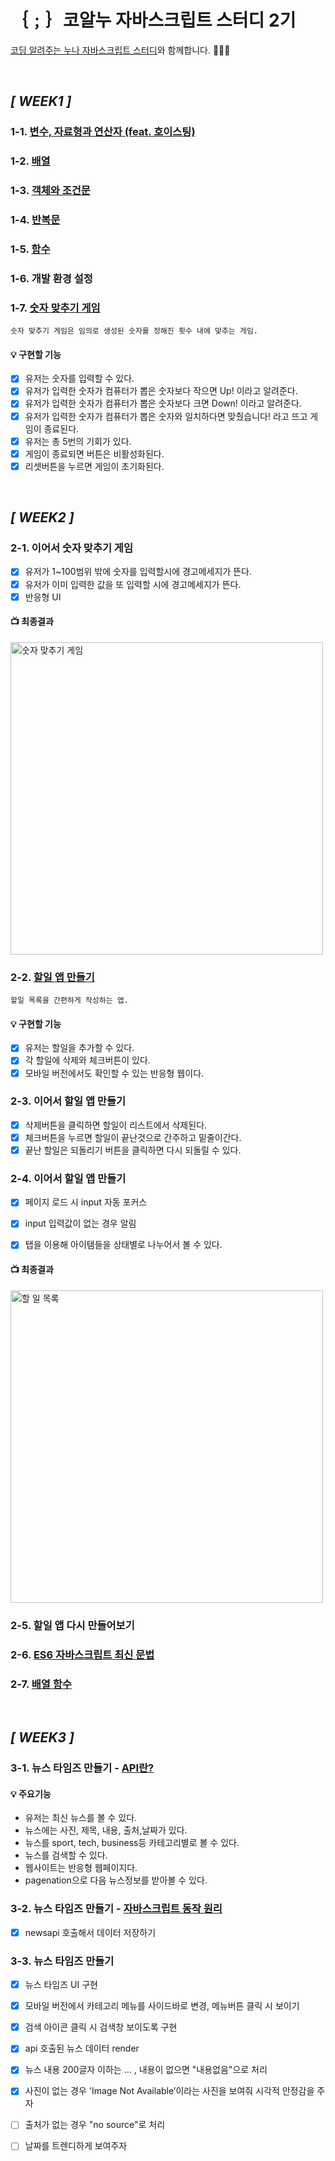 # ｛﹔｝코알누 자바스크립트 스터디 2기
[코딩 알려주는 누나 자바스크립트 스터디](https://codingnoona.thinkific.com/pages/3c7ff4)와 함께합니다. 🏃‍♀️💨

<br/>

## ***[ WEEK1 ]***
  
  ### 1-1. [변수, 자료형과 연산자 (feat. 호이스팅)](https://gist.github.com/SSUK-H/2202ada1ac280d15334ad7f85cd9a6d7)
  
  ### 1-2. [배열](https://gist.github.com/SSUK-H/87b78345af7c8b42d7cfd11d1ac3b2c2)

  ### 1-3. [객체와 조건문](https://gist.github.com/SSUK-H/ba5762fc1efac8eda069fe99666bbd81)

  ### 1-4. [반복문](https://gist.github.com/SSUK-H/6c731494bbaa90bbc2872a88fd3254b7)

  ### 1-5. [함수](https://gist.github.com/SSUK-H/066aa94b1644ab87ccb8c14641153223)

  ### 1-6. 개발 환경 설정

  ### 1-7. [숫자 맞추기 게임](https://ssuk-number-guess-game.netlify.app/)
    숫자 맞추기 게임은 임의로 생성된 숫자를 정해진 횟수 내에 맞추는 게임.
    
  #### 💡 구현할 기능

  - [x] 유저는 숫자를 입력할 수 있다.
  - [x] 유저가 입력한 숫자가 컴퓨터가 뽑은 숫자보다 작으면 Up! 이라고 알려준다.
  - [x] 유저가 입력한 숫자가 컴퓨터가 뽑은 숫자보다 크면 Down! 이라고 알려준다.
  - [x] 유저가 입력한 숫자가 컴퓨터가 뽑은 숫자와 일치하다면 맞췄습니다! 라고 뜨고 게임이 종료된다.
  - [x] 유저는 총 5번의 기회가 있다.
  - [x] 게임이 종료되면 버튼은 비활성화된다.
  - [x] 리셋버튼을 누르면 게임이 초기화된다.

<br/>

## ***[ WEEK2 ]***

  ### 2-1. 이어서 숫자 맞추기 게임
  
  - [x] 유저가 1~100범위 밖에 숫자를 입력할시에 경고메세지가 뜬다.
  - [x] 유저가 이미 입력한 값을 또 입력할 시에 경고메세지가 뜬다.
  - [x] 반응형 UI
  
  #### 📺 최종결과
  
  <a href="https://ssuk-number-guess-game.netlify.app/" target="_parent"><img src="https://github.com/SSUK-H/codingnoona-javascript-study/assets/134491629/2cc1f133-649f-46af-9425-7b28872e6a64" alt="숫자 맞추기 게임" width="500px"/></a>

  ### 2-2. [할일 앱 만들기](https://ssuk-to-do-list.netlify.app)
    할일 목록을 간편하게 작성하는 앱.

  #### 💡 구현할 기능

  - [x] 유저는 할일을 추가할 수 있다.
  - [x] 각 할일에 삭제와 체크버튼이 있다.
  - [x] 모바일 버전에서도 확인할 수 있는 반응형 웹이다.

  ### 2-3. 이어서 할일 앱 만들기
  
  - [x] 삭제버튼을 클릭하면 할일이 리스트에서 삭제된다.
  - [x] 체크버튼을 누르면 할일이 끝난것으로 간주하고 밑줄이간다.
  - [x] 끝난 할일은 되돌리기 버튼을 클릭하면 다시 되돌릴 수 있다.

  ### 2-4. 이어서 할일 앱 만들기
  
  - [x] 페이지 로드 시 input 자동 포커스
  - [x] input 입력값이 없는 경우 알림
  - [x] 탭을 이용해 아이템들을 상태별로 나누어서 볼 수 있다.

  
  #### 📺 최종결과

  <a href="https://ssuk-to-do-list.netlify.app" target="_parent"><img src="https://github.com/SSUK-H/codingnoona-javascript-study/assets/134491629/e9506135-59ae-4f5c-aa90-3b87f9750885" alt="할 일 목록" width="500px" /></a>

  ### 2-5. 할일 앱 다시 만들어보기
  
  ### 2-6. [ES6 자바스크립트 최신 문법](https://gist.github.com/SSUK-H/1e660c50650ea1219f7519253ee738cc)

  ### 2-7. [배열 함수](https://gist.github.com/SSUK-H/d81f0249f5b06e534b549fd36152c61c)
  
<br/>

## ***[ WEEK3 ]***

  ### 3-1. 뉴스 타임즈 만들기 - [API란?](https://www.notion.so/growing-ssuk/api-ae8128790f6241f78d8d5d813ebed10f)

  #### 💡 주요기능

  - 유저는 최신 뉴스를 볼 수 있다.
  - 뉴스에는 사진, 제목, 내용, 출처,날짜가 있다.
  - 뉴스를 sport, tech, business등 카테고리별로 볼 수 있다.
  - 뉴스를 검색할 수 있다.
  - 웹사이트는 반응형 웹페이지다.
  - pagenation으로 다음 뉴스정보를 받아볼 수 있다.

  ### 3-2. 뉴스 타임즈 만들기 - [자바스크립트 동작 원리](https://www.notion.so/growing-ssuk/0dd934fd23e74f3cad8680176cf6ea3f)

  - [x] newsapi 호출해서 데이터 저장하기

  ### 3-3. 뉴스 타임즈 만들기

  - [x] 뉴스 타임즈 UI 구현
  - [x] 모바일 버전에서 카테고리 메뉴를 사이드바로 변경, 메뉴버튼 클릭 시 보이기
  - [x] 검색 아이콘 클릭 시 검색창 보이도록 구현
  - [x] api 호출된 뉴스 데이터 render
  - [x] 뉴스 내용 200글자 이하는 … , 내용이 없으면 "내용없음"으로 처리
  - [x] 사진이 없는 경우 'Image Not Available’이라는 사진을 보여줘 시각적 안정감을 주자
  - [ ] 출처가 없는 경우 "no source"로 처리
  - [ ] 날짜를 트렌디하게 보여주자


  
